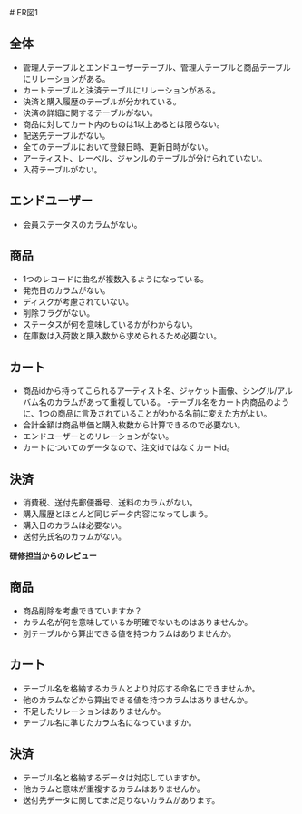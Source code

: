﻿﻿# ER図1## 全体- 管理人テーブルとエンドユーザーテーブル、管理人テーブルと商品テーブルにリレーションがある。- カートテーブルと決済テーブルにリレーションがある。- 決済と購入履歴のテーブルが分かれている。- 決済の詳細に関するテーブルがない。- 商品に対してカート内のものは1以上あるとは限らない。- 配送先テーブルがない。- 全てのテーブルにおいて登録日時、更新日時がない。- アーティスト、レーベル、ジャンルのテーブルが分けられていない。- 入荷テーブルがない。## エンドユーザー- 会員ステータスのカラムがない。## 商品- 1つのレコードに曲名が複数入るようになっている。- 発売日のカラムがない。- ディスクが考慮されていない。- 削除フラグがない。- ステータスが何を意味しているかがわからない。- 在庫数は入荷数と購入数から求められるため必要ない。## カート- 商品idから持ってこられるアーティスト名、ジャケット画像、シングル/アルバム名のカラムがあって重複している。-テーブル名をカート内商品のように、1つの商品に言及されていることがわかる名前に変えた方がよい。- 合計金額は商品単価と購入枚数から計算できるので必要ない。- エンドユーザーとのリレーションがない。- カートについてのデータなので、注文idではなくカートid。## 決済- 消費税、送付先郵便番号、送料のカラムがない。- 購入履歴とほとんど同じデータ内容になってしまう。- 購入日のカラムは必要ない。- 送付先氏名のカラムがない。**研修担当からのレビュー**## 商品- 商品削除を考慮できていますか？- カラム名が何を意味しているか明確でないものはありませんか。- 別テーブルから算出できる値を持つカラムはありませんか。## カート- テーブル名を格納するカラムとより対応する命名にできませんか。- 他のカラムなどから算出できる値を持つカラムはありませんか。- 不足したリレーションはありませんか。- テーブル名に準じたカラム名になっていますか。## 決済- テーブル名と格納するデータは対応していますか。- 他カラムと意味が重複するカラムはありませんか。- 送付先データに関してまだ足りないカラムがあります。